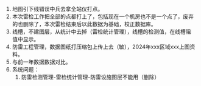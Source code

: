 1. 地图引下线错误中兵去拿全站仪打点。
2. 本次雷检工作把全部的点都打上了，包括现在一个机房也不是一个点了，废弃的也删除了，本次雷检结束后以此数据为基础，校正数据库。
3. 线槽，不建图层，从统计中去掉（雷检统计管理），线槽的检测值，在线槽阻值中显示。
4. 防雷工程管理，数据图纸打压缩包上传上去（敏），2024年xxx区域xxx上图资料。
5. 与前一年数据数据对比。
6. 系统问题：
	1. 防雷检测管理-雷检统计管理-防雷设施图层不能用（删除）